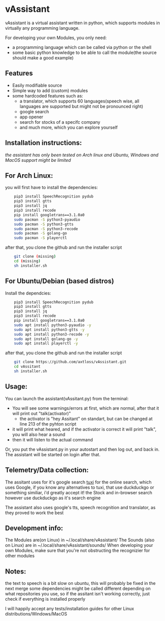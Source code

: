 # vAssistant

vAssistant is a virtual assistant written in python, 
which supports modules in virtually any programming language.

For developing your own Modules, you only need:
- a programming language which can be called via python or the shell
- some basic python knowledge to be able to call the module(the source should make a good example)


## Features
- Easily modifiable source
- Simple way to add (custom) modules
- some hardcoded features such as:
    - a translator, which supports 60 languages(speech wise, all languages are supported but might not be pronounced right)
    - google search
    - app opener
    - search for stocks of a specifc company
    - and much more, which you can explore yourself

## Installation instructions:
_the assistant has only been tested on Arch linux and Ubuntu, Windows and MacOS support might be limited_

## For Arch Linux:
you will first have to install the dependencies:
```sh
    pip3 install SpeechRecognition pydub
    pip3 install gtts
    pip3 install jq
    pip3 install recode
    pip install googletrans==3.1.0a0
    sudo pacman -S python3-pyaudio
    sudo pacman -S python3-gtts
    sudo pacman -S python3-recode
    sudo pacman -S golang-go
    sudo pacman -S playerctl
```

after that, you clone the github and run the installer script
```sh
    git clone (missing)
    cd (missing)
    sh installer.sh
```

## For Ubuntu/Debian (based distros)
Install the dependcies:
```sh
    pip3 install SpeechRecognition pydub
    pip3 install gtts
    pip3 install jq
    pip3 install recode
    pip install googletrans==3.1.0a0
    sudo apt install python3-pyaudio -y
    sudo apt install python3-gtts -y
    sudo apt install python3-recode -y
    sudo apt install golang-go -y
    sudo apt install playerctl -y
```
after that, you clone the github and run the installer script
```sh
    git clone https://github.com/axtloss/vAssistant.git
    cd vAssitant
    sh installer.sh
```

## Usage:

You can launch the assistant(vAssitant.py) from the terminal:
- You will see some warnings/errors at first, which are normal, after that it will print out "talk(activator)"
    - the activator is "hey Assitant" on standart, but can be changed at line 213 of the pyhton script
- it will print what heared, and if the activator is correct it will print "talk", you will also hear a sound
- then it will listen to the actual command

Or, you put the vAssistant.py in your autostart and then log out, and back in. The assistant will be started on login after that.

## Telemetry/Data collection:
The assitant uses for it's google search [tuxi](https://github.com/Bugswriter/tuxi) for the online search, which uses Google, if you know any alternatives to tuxi, that use duckduckgo or something similiar, i'd greatly accept it!
the Stock and in-browser search however use duckduckgo as it's search engine

The assistant also uses google's tts, speech recognition and translator, as they proved to work the best

## Development info:
The Modules are(on Linux) in ~/.local/share/vAssistant/
The Sounds (also on Linux) are in ~/.local/share/vAssistant/sounds/
When developing your own Modules, make sure that you're not obstructing the recognizier for other modules

## Notes:
the text to speech is a bit slow on ubuntu, this will probably be fixed in the next merge
some dependencies might be called different depending on what repositories you use, so if the assitant isn't working correctly, just check if everything is installed properly

I will happily accept any tests/installation guides for other Linux distributions/Windows/MacOS
